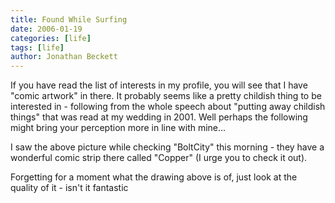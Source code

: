 ```yaml
---
title: Found While Surfing
date: 2006-01-19
categories: [life]
tags: [life]
author: Jonathan Beckett
---
```


If you have read the list of interests in my profile, you will see that I have "comic artwork" in there. It probably seems like a pretty childish thing to be interested in - following from the whole speech about "putting away childish things" that was read at my wedding in 2001. Well perhaps the following might bring your perception more in line with mine...

I saw the above picture while checking "BoltCity" this morning - they have a wonderful comic strip there called "Copper" (I urge you to check it out).

Forgetting for a moment what the drawing above is of, just look at the quality of it - isn't it fantastic 